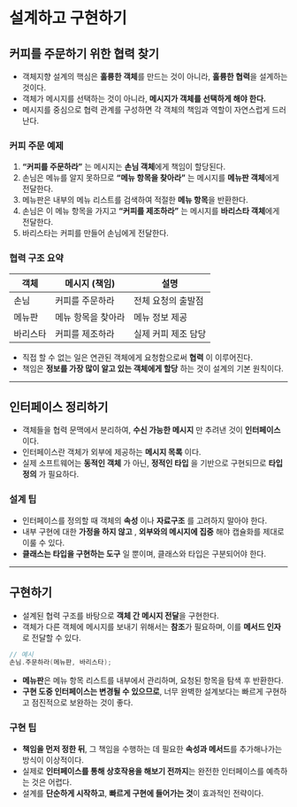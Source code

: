 # 설계하고 구현하기
## 커피를 주문하기 위한 협력 찾기

- 객체지향 설계의 핵심은 **훌륭한 객체**를 만드는 것이 아니라, **훌륭한 협력**을 설계하는 것이다.
- 객체가 메시지를 선택하는 것이 아니라, **메시지가 객체를 선택하게 해야 한다.**
- 메시지를 중심으로 협력 관계를 구성하면 각 객체의 책임과 역할이 자연스럽게 드러난다.

### 커피 주문 예제

1. **“커피를 주문하라”** 는 메시지는 **손님 객체**에게 책임이 할당된다.
2. 손님은 메뉴를 알지 못하므로 **“메뉴 항목을 찾아라”** 는 메시지를 **메뉴판 객체**에게 전달한다.
3. 메뉴판은 내부의 메뉴 리스트를 검색하여 적절한 **메뉴 항목**을 반환한다.
4. 손님은 이 메뉴 항목을 가지고 **“커피를 제조하라”** 는 메시지를 **바리스타 객체**에게 전달한다.
5. 바리스타는 커피를 만들어 손님에게 전달한다.

### 협력 구조 요약

| 객체     | 메시지 (책임)         | 설명              |
|----------|------------------------|-------------------|
| 손님     | 커피를 주문하라        | 전체 요청의 출발점 |
| 메뉴판   | 메뉴 항목을 찾아라     | 메뉴 정보 제공     |
| 바리스타 | 커피를 제조하라        | 실제 커피 제조 담당 |

- 직접 할 수 없는 일은 연관된 객체에게 요청함으로써 **협력** 이 이루어진다.
- 책임은 **정보를 가장 많이 알고 있는 객체에게 할당** 하는 것이 설계의 기본 원칙이다.

---

## 인터페이스 정리하기

- 객체들을 협력 문맥에서 분리하여, **수신 가능한 메시지** 만 추려낸 것이 **인터페이스** 이다.
- 인터페이스란 객체가 외부에 제공하는 **메시지 목록** 이다.
- 실제 소프트웨어는 **동적인 객체** 가 아닌, **정적인 타입** 을 기반으로 구현되므로 **타입 정의** 가 필요하다.

### 설계 팁

- 인터페이스를 정의할 때 객체의 **속성** 이나 **자료구조** 를 고려하지 말아야 한다.
- 내부 구현에 대한 **가정을 하지 않고** , **외부와의 메시지에 집중** 해야 캡슐화를 제대로 이룰 수 있다.
- **클래스는 타입을 구현하는 도구** 일 뿐이며, 클래스와 타입은 구분되어야 한다.

---

## 구현하기

- 설계된 협력 구조를 바탕으로 **객체 간 메시지 전달**을 구현한다.
- 객체가 다른 객체에 메시지를 보내기 위해서는 **참조**가 필요하며, 이를 **메서드 인자**로 전달할 수 있다.

```java
// 예시
손님.주문하라(메뉴판, 바리스타);
```
- **메뉴판**은 메뉴 항목 리스트를 내부에서 관리하며, 요청된 항목을 탐색 후 반환한다.
- **구현 도중 인터페이스는 변경될 수 있으므로**, 너무 완벽한 설계보다는 빠르게 구현하고 점진적으로 보완하는 것이 좋다.

### 구현 팁

- **책임을 먼저 정한 뒤**, 그 책임을 수행하는 데 필요한 **속성과 메서드**를 추가해나가는 방식이 이상적이다.
- 실제로 **인터페이스를 통해 상호작용을 해보기 전까지**는 완전한 인터페이스를 예측하는 것은 어렵다.
- 설계를 **단순하게 시작하고**, **빠르게 구현에 들어가는 것**이 효과적인 전략이다.

